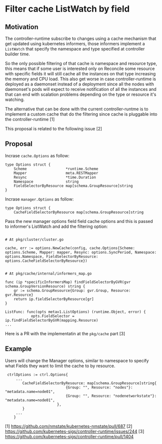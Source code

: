 Filter cache ListWatch by field
===================
## Motivation

The controller-runtime subscribe to changes using a cache mechanism that get
updated using kubernetes informers, those informers implement a `ListWatch`
that specify the namespace and type specified at controller builder time.

So the only possible filtering of that cache is namespace and resource type,
this means that if some user is interested only on Reconcile some resource with
specific fields it will still cache all the instances on that type increasing
the memory and CPU load. This also get worse in case controller-runtime is
deployed as a daemonset instead of a deployment since all the nodes with
daemonset's pods will expect to receive notification of all the instances and
that can end with scalation problems depending on the type or resource it's
watching.

The alternative that can be done with the current controller-runtme is
to implement a custom cache that do the filtering since cache is pluggable
into the controller-runtime [1]

This proposal is related to the following issue [2]

## Proposal

Incrase `cache.Options` as follow:

```golang
type Options struct {
	Scheme                  *runtime.Scheme
	Mapper                  meta.RESTMapper
	Resync                  *time.Duration
	Namespace               string
	FieldSelectorByResource map[schema.GroupResource]string
}
```

Incrase `manager.Options` as follow:

```golang
type Options struct {
	CacheFieldSelectorByResource map[schema.GroupResource]string
```

Pass the new manager options field field cache options and this
is passed to informer's ListWatch and add the filtering option:

```golang

# At pkg/cluster/cluster.go

cache, err := options.NewCache(config, cache.Options{Scheme: options.Scheme, Mapper: mapper, Resync: options.SyncPeriod, Namespace: options.Namespace, FieldSelectorByResource: options.CacheFieldSelectorByResource})


# At pkg/cache/internal/informers_map.go

func (ip *specificInformersMap) findFieldSelectorByGVR(gvr schema.GroupVersionResource) string {
	gr := schema.GroupResource{Group: gvr.Group, Resource: gvr.Resource}
	return ip.fieldSelectorByResource[gr]
}

ListFunc: func(opts metav1.ListOptions) (runtime.Object, error) {
			opts.FieldSelector = ip.findFieldSelectorByGVR(mapping.Resource)
...
```

Here is a PR with the implementatin at the `pkg/cache` part [3]

## Example

Users will change the Manager options, similar to namespace to specify what
Fields they want to limit the cache to by resource.

```golang
 ctrlOptions := ctrl.Options{
     ...
        CacheFieldSelectorByResource: map[schema.GroupResource]string{
							{Group: "", Resource: "nodes"}: "metadata.name=node01",
							{Group: "", Resource: "nodenetworkstate"}: "metadata.name=node01",
						},
		}
     ...
    }
```


[1] https://github.com/nmstate/kubernetes-nmstate/pull/687
[2] https://github.com/kubernetes-sigs/controller-runtime/issues/244
[3] https://github.com/kubernetes-sigs/controller-runtime/pull/1404
